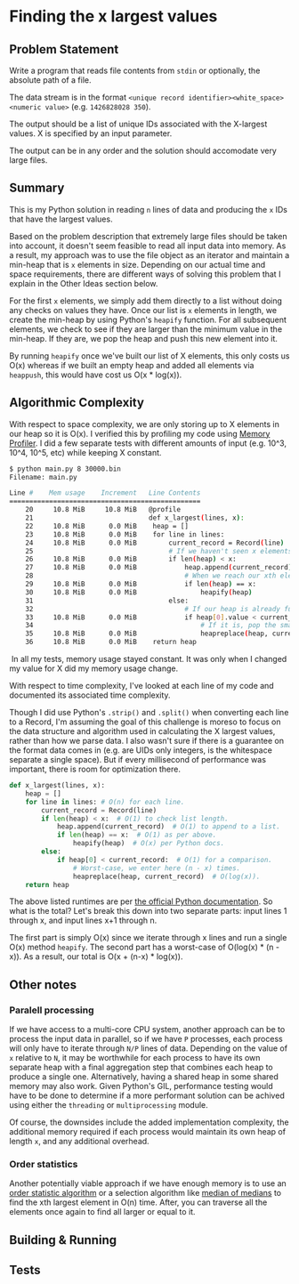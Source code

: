 # Finding the x largest values
## Problem Statement
Write a program that reads file contents from `stdin` or optionally, the absolute path of a file.

The data stream is in the format `<unique record identifier><white_space><numeric value>` (e.g. `1426828028 350`).

The output should be a list of unique IDs associated with the X-largest values. X is specified by an input parameter.

The output can be in any order and the solution should accomodate very large files.

## Summary
This is my Python solution in reading `n` lines of data and producing the `x` IDs that have the largest values.

Based on the problem description that extremely large files should be taken into account, it doesn't seem feasible to read all input data into memory. As a result, my approach was to use the file object as an iterator and maintain a min-heap that is `x` elements in size. Depending on our actual time and space requirements, there are different ways of solving this problem that I explain in the Other Ideas section below.

For the first `x` elements, we simply add them directly to a list without doing any checks on values they have. Once our list is `x` elements in length, we create the min-heap by using Python's `heapify` function. For all subsequent elements, we check to see if they are larger than the minimum value in the min-heap. If they are, we pop the heap and push this new element into it.

By running `heapify` once we've built our list of X elements, this only costs us O(x) whereas if we built an empty heap and added all elements via `heappush`, this would have cost us O(x * log(x)).

## Algorithmic Complexity
With respect to space complexity, we are only storing up to X elements in our heap so it is O(x). I verified this by profiling my code using [Memory Profiler](https://pypi.org/project/memory-profiler/). I did a few separate tests with different amounts of input (e.g. 10^3, 10^4, 10^5, etc) while keeping X constant.

```bash
$ python main.py 8 30000.bin 
Filename: main.py

Line #    Mem usage    Increment   Line Contents
================================================
    20     10.8 MiB     10.8 MiB   @profile
    21                             def x_largest(lines, x):
    22     10.8 MiB      0.0 MiB   	heap = []
    23     10.8 MiB      0.0 MiB   	for line in lines:
    24     10.8 MiB      0.0 MiB   		current_record = Record(line)
    25                             		# If we haven't seen x elements yet, just add them to our list.
    26     10.8 MiB      0.0 MiB   		if len(heap) < x:
    27     10.8 MiB      0.0 MiB   			heap.append(current_record)
    28                             			# When we reach our xth element, turn it into a heap.
    29     10.8 MiB      0.0 MiB   			if len(heap) == x:
    30     10.8 MiB      0.0 MiB   				heapify(heap)
    31                             		else:
    32                             			# If our heap is already full, check if this value is larger than the heap's smallest.
    33     10.8 MiB      0.0 MiB   			if heap[0].value < current_record.value:
    34                             				# If it is, pop the smallest and push the current value.
    35     10.8 MiB      0.0 MiB   				heapreplace(heap, current_record)
    36     10.8 MiB      0.0 MiB   	return heap
```

 In all my tests, memory usage stayed constant. It was only when I changed my value for X did my memory usage change.

With respect to time complexity, I've looked at each line of my code and documented its associated time complexity. 

Though I did use Python's `.strip()` and `.split()` when converting each line to a Record, I'm assuming the goal of this challenge is moreso to focus on the data structure and algorithm used in calculating the X largest values, rather than how we parse data. I also wasn't sure if there is a guarantee on the format data comes in (e.g. are UIDs only integers, is the whitespace separate a single space). But if every millisecond of performance was important, there is room for optimization there.

```python
def x_largest(lines, x):
	heap = []
	for line in lines: # O(n) for each line.
		current_record = Record(line)
		if len(heap) < x:  # O(1) to check list length.
			heap.append(current_record)  # O(1) to append to a list.
			if len(heap) == x:  # O(1) as per above.
				heapify(heap)  # O(x) per Python docs.
		else:
			if heap[0] < current_record:  # O(1) for a comparison.
				# Worst-case, we enter here (n - x) times.
				heapreplace(heap, current_record)  # O(log(x)).
	return heap
```

The above listed runtimes are per [the official Python documentation](https://docs.python.org/3.0/library/heapq.html). So what is the total? Let's break this down into two separate parts: input lines 1 through x, and input lines x+1 through n.

The first part is simply O(x) since we iterate through x lines and run a single O(x) method `heapify`. The second part has a worst-case of O(log(x) * (n - x)). As a result, our total is O(x + (n-x) * log(x)).

## Other notes
### Paralell processing
If we have access to a multi-core CPU system, another approach can be to process the input data in parallel, so if we have `P` processes, each process will only have to iterate through `N/P` lines of data. Depending on the value of `x` relative to `N`, it may be worthwhile for each process to have its own separate heap with a final aggregation step that combines each heap to produce a single one. Alternatively, having a shared heap in some shared memory may also work. Given Python's GIL, performance testing would have to be done to determine if a more performant solution can be achived using either the `threading` or `multiprocessing` module.

Of course, the downsides include the added implementation complexity, the additional memory required if each process would maintain its own heap of length `x`, and any additional overhead.

### Order statistics
Another potentially viable approach if we have enough memory is to use an [order statistic algorithm](http://staff.ustc.edu.cn/~csli/graduate/algorithms/book6/chap10.htm) or a selection algorithm like [median of medians](https://en.wikipedia.org/wiki/Median_of_medians) to find the xth largest element in O(n) time. After, you can traverse all the elements once again to find all larger or equal to it.

## Building & Running

## Tests
